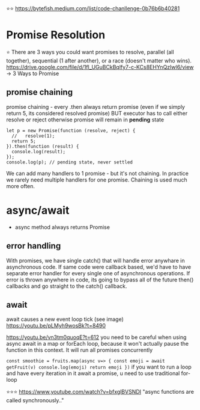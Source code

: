 ⭐️⭐️ https://bytefish.medium.com/list/code-chanllenge-0b76b6b40281
# Promise Resolution

⭐️ There are 3 ways you could want promises to resolve, parallel (all together), sequential
(1 after another), or a race (doesn't matter who wins).
https://drive.google.com/file/d/1fI_UGuBCkBqlfy7-c-KCs8EHYnQzIwl6/view -> 3 Ways to Promise

## promise chaining

promise chaining - every .then always return promise (even if we simply return 5, its considered resolved promise) BUT executor has to call either
resolve or reject otherwise promise will remain in **pending** state

```
let p = new Promise(function (resolve, reject) {
  //   resolve(1);
  return 5;
}).then(function (result) {
  console.log(result);
});
console.log(p); // pending state, never settled

```

We can add many handlers to 1 promise - but it's not chaining. In practice we rarely need multiple handlers for one promise. Chaining is used much more often.

# async/await

- async method always returns Promise

## error handling

With promises, we have single catch() that will handle error anywhare in asynchronous code. If same code were callback based, we'd have to have separate error handler for every single one of asynchronous operations.
If error is thrown anywhere in code, its going to bypass all of the future then() callbacks and go straight to the catch() callback.

## await

await causes a new event loop tick (see image)
https://youtu.be/pLMyh9wosBk?t=8490

https://youtu.be/vn3tm0quoqE?t=612
you need to be careful when using async await in a map or forEach loop, because it won't actually pause the function in this context.
It will run all promises concurrently

`
const smoothie = fruits.map(async v=> {
  const emoji = await getFruit(v)
  console.log(emoji)
  return emoji
})
`
if you want to run a loop and have every iteration in it await a promise, u need to use traditional for-loop

⭐️⭐️⭐️ https://www.youtube.com/watch?v=bfxglBVSNDI
"async functions are called synchronously.."